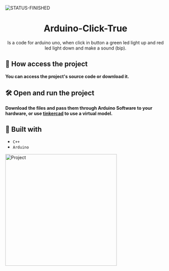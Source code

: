 ![STATUS-FINISHED](https://github.com/cauemondek/movie-website/assets/121320616/26322afa-075d-41b7-b9f1-fec1a11a3e0c)

<h1 align="center">Arduino-Click-True</h1>
<p align="center">Is a code for arduino uno, when click in button a green led light up and red led light down and make a sound (bip).</p>

## 📁 How access the project

**You can access the project's source code or download it.**

## 🛠️ Open and run the project

**Download the files and pass them through Arduino Software to your hardware, or use [tinkercad](https://www.tinkercad.com/) to use a virtual model.**

## 🔨 Built with
- ``C++``
- ``Arduino``
<img height="350" src="https://github.com/cauemondek/arduino-click-true/blob/main/ArduinoMontageImg.png" alt="Project">
